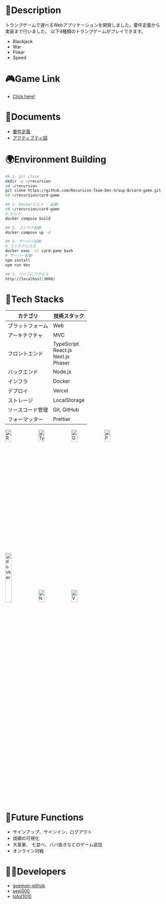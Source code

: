 # 📄Description

トランプゲームで遅べるWebアプリケーションを開発しました。要件定義から実装まで行いました。
以下4種類のトランプゲームがプレイできます。
- Blackjack
- War
- Poker
- Speed

# 🎮Game Link
- [Click here!](https://card-game-theta-three.vercel.app/)

# 📙Documents

- [要件定義](https://github.com/Recursion-Team-Dev-Group-B/card-game/wiki/%E8%A6%81%E4%BB%B6%E5%AE%9A%E7%BE%A9)
- [アクティブティ図](https://github.com/Recursion-Team-Dev-Group-B/card-game/wiki/%E3%82%A2%E3%82%AF%E3%83%86%E3%82%A3%E3%83%93%E3%83%86%E3%82%A3%E5%9B%B3)

# 🌍Environment Building
```bash
## 1. git clone
mkdir -p ~/recursion
cd ~/recursion
git clone https://github.com/Recursion-Team-Dev-Group-B/card-game.git
cd ~/recursion/card-game

## 2. Dockerビルド ~ 起動
cd ~/recursion/card-game
# ビルド
docker compose build

## 3. コンテナ起動
docker compose up -d

## 4. サーバー起動
# コンテナに入る
docker exec -it card-game bash
# サーバー起動
npm install
npm run dev

## 5. ページにアクセス
http://localhost:3000/
```


# 🚀Tech Stacks

|カテゴリ | 技術スタック |
| --- | --- |
| プラットフォーム | Web |
| アーキテクチャ | MVC |
| フロントエンド | TypeScript <br> React.js<br> Next.js<br> Phaser| 
| バックエンド | Node.js |
| インフラ | Docker|
| デプロイ | Vercel|
| ストレージ | LocalStorage|
| ソースコード管理 | Git, GitHub|
| フォーマッター | Prettier|

<div>
<img src="https://cdn.discordapp.com/attachments/1180725363559637065/1200425033223381092/React-icon.svg.png?ex%253D65c621ee%2526is%253D65b3acee%2526hm%253D26c077b33e0a13fd3e7265023f5290c6c8257243b4f2aa6fd0b6e642e9b11e66%2526" height="10%" width="20%" alt="React"/>
<img src="https://cdn.discordapp.com/attachments/1180725363559637065/1200425032585859184/ts-logo-256.png?ex%253D65c621ee%2526is%253D65b3acee%2526hm%253D607424b01ec08bc252d51295e66e436892216bda6dc42af0f50776b58cc0815c%2526" height="10%" width="20%" alt="TypeScript"/>
<img src="https://cdn.discordapp.com/attachments/1180725363559637065/1200425032212553778/Go-Logo_Black.png?ex%253D65c621ee%2526is%253D65b3acee%2526hm%253D0853c97677d8ef8f5bfd21f0c9c2cc1f21354533f775294cb3c196d4bc15c457%2526" height="10%" width="20%" alt="Go"/>
<img src="https://cdn.discordapp.com/attachments/1180725363559637065/1200430113385357423/Phaser_Logo_Web_Quality.png?ex%253D65c626a9%2526is%253D65b3b1a9%2526hm%253D8dffae76b352ae186edfe56dbf6f0a0d7d8768a9cb04a639f0a0fb80f0f0c40c%2526" height="10%" width="20%" alt="Phaser"/>
<img src="https://cdn.discordapp.com/attachments/1180725363559637065/1200425031835058226/01-primary-blue-docker-logo.png?ex%253D65c621ee%2526is%253D65b3acee%2526hm%253Ded32910ae3970db9f3ddaaca8fa95cec020380dfccc716d759c651f5e2cde168%2526" 　height="10%" width="20%" alt="docker"/>
<img src="https://cdn.discordapp.com/attachments/1180725363559637065/1200425031415648286/nextjs-logotype-light-background.png?ex%253D65c621ee%2526is%253D65b3acee%2526hm%253D6f2ec4641c9b3ce8907c30a836094c0fe554228dba515f1206563d690b663a11%2526)" height="10%" width="20%" alt="Next.js"/>
<img src="https://cdn.discordapp.com/attachments/1180725363559637065/1200425030799065178/vercel-logotype-dark.png?ex%253D65c621ee%2526is%253D65b3acee%2526hm%253De254ab491b6b23748d4d36753c1e394411de00767efd2de7090891d71557d5c0%2526" height="10%" width="20%" alt="Vercel"/>
</div>


# 🤖Future Functions
- サインアップ、サインイン、ログアウト
- 成績の可視化
- 大富豪、 七並べ、ババ抜きなどのゲーム追加
- オンライン対戦

# 👦👩Developers
- [goemon-github](https://github.com/goemon-github)
- [seej000](https://github.com/seej000)
- [totot1010](https://github.com/totot1010)


